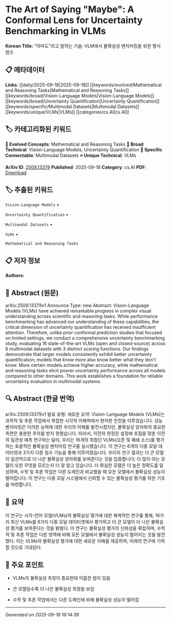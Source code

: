 
# The Art of Saying "Maybe": A Conformal Lens for Uncertainty Benchmarking in VLMs

**Korean Title:** "아마도"라고 말하는 기술: VLM에서 불확실성 벤치마킹을 위한 형식 렌즈

## 📋 메타데이터

**Links**: [[daily/2025-09-18|2025-09-18]] [[keywords/evolved/Mathematical and Reasoning Tasks|Mathematical and Reasoning Tasks]] [[keywords/broad/Vision-Language Models|Vision-Language Models]] [[keywords/broad/Uncertainty Quantification|Uncertainty Quantification]] [[keywords/specific/Multimodal Datasets|Multimodal Datasets]] [[keywords/unique/VLMs|VLMs]] [[categories/cs.AI|cs.AI]]

## 🏷️ 카테고리화된 키워드
**🚀 Evolved Concepts**: Mathematical and Reasoning Tasks
**🔬 Broad Technical**: Vision-Language Models, Uncertainty Quantification
**🔗 Specific Connectable**: Multimodal Datasets
**⭐ Unique Technical**: VLMs

**ArXiv ID**: [2509.13379](https://arxiv.org/abs/2509.13379)
**Published**: 2025-09-18
**Category**: cs.AI
**PDF**: [Download](https://arxiv.org/pdf/2509.13379.pdf)


## 🏷️ 추출된 키워드



`Vision-Language Models` • 

`Uncertainty Quantification` • 

`Multimodal Datasets` • 

`VLMs` • 

`Mathematical and Reasoning Tasks`



## 📋 저자 정보

**Authors:** 

## 📄 Abstract (원문)

arXiv:2509.13379v1 Announce Type: new 
Abstract: Vision-Language Models (VLMs) have achieved remarkable progress in complex visual understanding across scientific and reasoning tasks. While performance benchmarking has advanced our understanding of these capabilities, the critical dimension of uncertainty quantification has received insufficient attention. Therefore, unlike prior conformal prediction studies that focused on limited settings, we conduct a comprehensive uncertainty benchmarking study, evaluating 16 state-of-the-art VLMs (open and closed-source) across 6 multimodal datasets with 3 distinct scoring functions. Our findings demonstrate that larger models consistently exhibit better uncertainty quantification; models that know more also know better what they don't know. More certain models achieve higher accuracy, while mathematical and reasoning tasks elicit poorer uncertainty performance across all models compared to other domains. This work establishes a foundation for reliable uncertainty evaluation in multimodal systems.

## 🔍 Abstract (한글 번역)

arXiv:2509.13379v1 발표 유형: 새로운
요약: Vision-Language Models (VLMs)는 과학적 및 추론 작업에서 복잡한 시각적 이해력에서 현저한 진전을 이루었습니다. 성능 벤치마킹은 이러한 능력에 대한 우리의 이해를 발전시켰지만, 불확실성 양자화의 중요한 측면은 충분한 주의를 받지 못했습니다. 따라서, 이전의 한정된 설정에 초점을 맞춘 이전의 일관성 예측 연구와는 달리, 우리는 16개의 최첨단 VLMs(오픈 및 폐쇄 소스)를 평가하는 포괄적인 불확실성 벤치마킹 연구를 실시했습니다. 이 연구는 6개의 다중 모달 데이터셋과 3가지 다른 점수 기능을 통해 이루어졌습니다. 우리의 연구 결과는 더 큰 모델이 일관적으로 더 나은 불확실성 양자화를 보여준다는 것을 입증합니다; 더 많이 아는 모델이 또한 무엇을 모르는지 더 잘 알고 있습니다. 더 확실한 모델은 더 높은 정확도를 달성하며, 수학 및 추론 작업은 다른 도메인과 비교했을 때 모든 모델에서 불확실성 성능이 떨어집니다. 이 연구는 다중 모달 시스템에서 신뢰할 수 있는 불확실성 평가를 위한 기초를 마련합니다.

## 📝 요약

이 연구는 시각-언어 모델(VLMs)의 불확실성 평가에 대한 체계적인 연구를 통해, 16가지 최신 VLMs를 6가지 다중 모달 데이터셋에서 평가하고 더 큰 모델이 더 나은 불확실성 평가를 보여준다는 것을 밝혔다. 이 연구는 불확실성 평가의 신뢰성을 확립하며, 수학적 및 추론 작업은 다른 영역에 비해 모든 모델에서 불확실성 성능이 떨어지는 것을 발견했다. 이는 VLMs의 불확실성 평가에 대한 새로운 이해를 제공하며, 미래의 연구에 기여할 것으로 기대된다.

## 🎯 주요 포인트


- VLMs의 불확실성 측정이 중요한데 미흡한 점이 있음

- 큰 모델일수록 더 나은 불확실성 측정을 보임

- 수학 및 추론 작업에서는 다른 도메인에 비해 불확실성 성능이 떨어짐


---

*Generated on 2025-09-18 16:14:39*